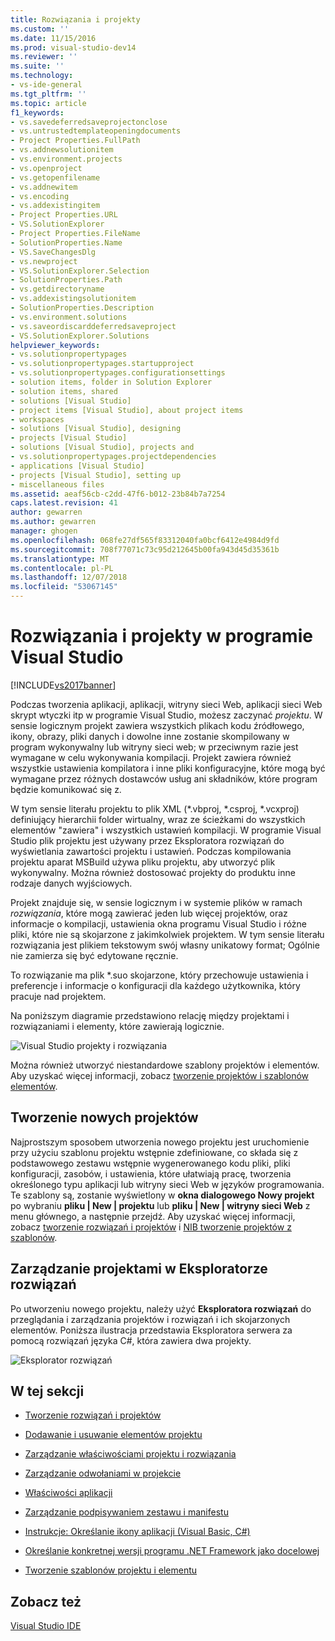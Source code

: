 ```yaml
---
title: Rozwiązania i projekty
ms.custom: ''
ms.date: 11/15/2016
ms.prod: visual-studio-dev14
ms.reviewer: ''
ms.suite: ''
ms.technology:
- vs-ide-general
ms.tgt_pltfrm: ''
ms.topic: article
f1_keywords:
- vs.savedeferredsaveprojectonclose
- vs.untrustedtemplateopeningdocuments
- Project Properties.FullPath
- vs.addnewsolutionitem
- vs.environment.projects
- vs.openproject
- vs.getopenfilename
- vs.addnewitem
- vs.encoding
- vs.addexistingitem
- Project Properties.URL
- VS.SolutionExplorer
- Project Properties.FileName
- SolutionProperties.Name
- VS.SaveChangesDlg
- vs.newproject
- VS.SolutionExplorer.Selection
- SolutionProperties.Path
- vs.getdirectoryname
- vs.addexistingsolutionitem
- SolutionProperties.Description
- vs.environment.solutions
- vs.saveordiscarddeferredsaveproject
- VS.SolutionExplorer.Solutions
helpviewer_keywords:
- vs.solutionpropertypages
- vs.solutionpropertypages.startupproject
- vs.solutionpropertypages.configurationsettings
- solution items, folder in Solution Explorer
- solution items, shared
- solutions [Visual Studio]
- project items [Visual Studio], about project items
- workspaces
- solutions [Visual Studio], designing
- projects [Visual Studio]
- solutions [Visual Studio], projects and
- vs.solutionpropertypages.projectdependencies
- applications [Visual Studio]
- projects [Visual Studio], setting up
- miscellaneous files
ms.assetid: aeaf56cb-c2dd-47f6-b012-23b84b7a7254
caps.latest.revision: 41
author: gewarren
ms.author: gewarren
manager: ghogen
ms.openlocfilehash: 068fe27df565f83312040fa0bcf6412e4984d9fd
ms.sourcegitcommit: 708f77071c73c95d212645b00fa943d45d35361b
ms.translationtype: MT
ms.contentlocale: pl-PL
ms.lasthandoff: 12/07/2018
ms.locfileid: "53067145"
---
```

# <a name="solutions-and-projects-in-visual-studio"></a>Rozwiązania i projekty w programie Visual Studio
[!INCLUDE[vs2017banner](../includes/vs2017banner.md)]

Podczas tworzenia aplikacji, aplikacji, witryny sieci Web, aplikacji sieci Web skrypt wtyczki itp w programie Visual Studio, możesz zaczynać *projektu*. W sensie logicznym projekt zawiera wszystkich plikach kodu źródłowego, ikony, obrazy, pliki danych i dowolne inne zostanie skompilowany w program wykonywalny lub witryny sieci web; w przeciwnym razie jest wymagane w celu wykonywania kompilacji.  Projekt zawiera również wszystkie ustawienia kompilatora i inne pliki konfiguracyjne, które mogą być wymagane przez różnych dostawców usług ani składników, które program będzie komunikować się z.

 W tym sensie literału projektu to plik XML (*.vbproj, \*.csproj, \*.vcxproj) definiujący hierarchii folder wirtualny, wraz ze ścieżkami do wszystkich elementów "zawiera" i wszystkich ustawień kompilacji. W programie Visual Studio plik projektu jest używany przez Eksploratora rozwiązań do wyświetlania zawartości projektu i ustawień. Podczas kompilowania projektu aparat MSBuild używa pliku projektu, aby utworzyć plik wykonywalny. Można również dostosować projekty do produktu inne rodzaje danych wyjściowych.

 Projekt znajduje się, w sensie logicznym i w systemie plików w ramach *rozwiązania*, które mogą zawierać jeden lub więcej projektów, oraz informacje o kompilacji, ustawienia okna programu Visual Studio i różne pliki, które nie są skojarzone z jakimkolwiek projektem. W tym sensie literału rozwiązania jest plikiem tekstowym swój własny unikatowy format; Ogólnie nie zamierza się być edytowane ręcznie.

 To rozwiązanie ma plik *.suo skojarzone, który przechowuje ustawienia i preferencje i informacje o konfiguracji dla każdego użytkownika, który pracuje nad projektem.

 Na poniższym diagramie przedstawiono relację między projektami i rozwiązaniami i elementy, które zawierają logicznie.

 ![Visual Studio projekty i rozwiązania](../ide/media/vs2015-project-diagram.png "vs2015_project_diagram")

 Można również utworzyć niestandardowe szablony projektów i elementów. Aby uzyskać więcej informacji, zobacz [tworzenie projektów i szablonów elementów](../ide/creating-project-and-item-templates.md).

## <a name="creating-new-projects"></a>Tworzenie nowych projektów
 Najprostszym sposobem utworzenia nowego projektu jest uruchomienie przy użyciu szablonu projektu wstępnie zdefiniowane, co składa się z podstawowego zestawu wstępnie wygenerowanego kodu pliki, pliki konfiguracji, zasobów, i ustawienia, które ułatwiają pracę, tworzenia określonego typu aplikacji lub witryny sieci Web w języków programowania. Te szablony są, zostanie wyświetlony w **okna dialogowego Nowy projekt** po wybraniu **pliku &#124; New &#124; projektu** lub **pliku &#124; New &#124; witryny sieci Web** z menu głównego, a następnie przejdź. Aby uzyskać więcej informacji, zobacz [tworzenie rozwiązań i projektów](../ide/creating-solutions-and-projects.md) i [NIB tworzenie projektów z szablonów](http://msdn.microsoft.com/en-us/7c36d86a-6b79-4480-8228-0f925f1204b2).

## <a name="managing-projects-in-solution-explorer"></a>Zarządzanie projektami w Eksploratorze rozwiązań
 Po utworzeniu nowego projektu, należy użyć **Eksploratora rozwiązań** do przeglądania i zarządzania projektów i rozwiązań i ich skojarzonych elementów. Poniższa ilustracja przedstawia Eksploratora serwera za pomocą rozwiązań języka C#, która zawiera dwa projekty.

 ![Eksplorator rozwiązań](../ide/media/vs2015-solution-explorer.png "vs2015_solution_explorer")

## <a name="in-this-section"></a>W tej sekcji

-   [Tworzenie rozwiązań i projektów](../ide/creating-solutions-and-projects.md)

-   [Dodawanie i usuwanie elementów projektu](../ide/adding-and-removing-project-items.md)

-   [Zarządzanie właściwościami projektu i rozwiązania](../ide/managing-project-and-solution-properties.md)

-   [Zarządzanie odwołaniami w projekcie](../ide/managing-references-in-a-project.md)

-   [Właściwości aplikacji](../ide/application-properties.md)

-   [Zarządzanie podpisywaniem zestawu i manifestu](../ide/managing-assembly-and-manifest-signing.md)

-   [Instrukcje: Określanie ikony aplikacji (Visual Basic, C#)](../ide/how-to-specify-an-application-icon-visual-basic-csharp.md)

-   [Określanie konkretnej wersji programu .NET Framework jako docelowej](../ide/targeting-a-specific-dotnet-framework-version.md)

-   [Tworzenie szablonów projektu i elementu](../ide/creating-project-and-item-templates.md)

## <a name="see-also"></a>Zobacz też
 [Visual Studio IDE](../ide/visual-studio-ide.md)
